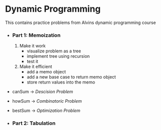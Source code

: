 # Dynamic Programming

This contains practice problems from Alvins dynamic programming course

* ### Part 1: Memoization
  1. Make it work
     * visualize problem as a tree
     * implement tree using recursion
     * test it
  2. Make it efficient
     * add a memo object
     * add a new base case to return memo object
     * store return values into the memo

* canSum -> *Descision Problem*
* howSum -> *Combinatoric Problem*
* bestSum -> *Optimization Problem*

* ### Part 2: Tabulation
